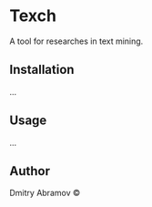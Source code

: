# Texch

A tool for researches in text mining.


## Installation

...

## Usage

...

## Author

Dmitry Abramov &copy;